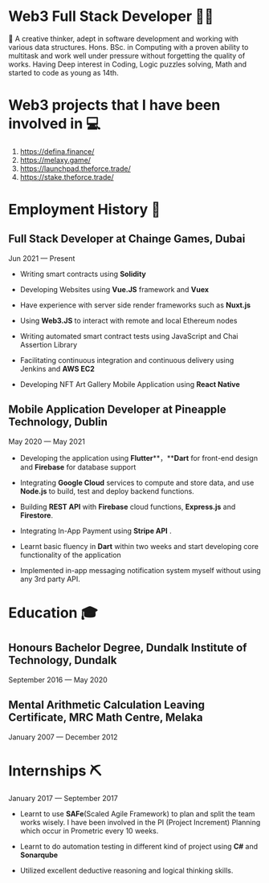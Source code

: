 # Web3 Full Stack Developer 👨‍💻

👀 A creative thinker, adept in software development and working with various data structures. Hons. BSc. in Computing with a proven ability to multitask and work well under pressure without forgetting the quality of works. Having Deep interest in Coding, Logic puzzles solving, Math and started to code as young as 14th.

# Web3 projects that I have been involved in 💻

 1. https://defina.finance/
 2. https://melaxy.game/
 3. https://launchpad.theforce.trade/
 4. https://stake.theforce.trade/

# Employment History 💼

## Full Stack Developer at Chainge Games, Dubai
Jun 2021 — Present

 - Writing smart contracts using **Solidity**

- Developing Websites using **Vue.JS** framework and **Vuex**

- Have experience with server side render frameworks such as **Nuxt.js**

- Using **Web3.JS** to interact with remote and local Ethereum nodes

- Writing automated smart contract tests using JavaScript and Chai Assertion Library

- Facilitating continuous integration and continuous delivery using Jenkins and **AWS EC2**

- Developing NFT Art Gallery Mobile Application using **React Native**

## Mobile Application Developer at Pineapple Technology, Dublin
May 2020 — May 2021

- Developing the application using **Flutter****，****Dart** for front-end design and **Firebase** for database support

- Integrating **Google Cloud** services to compute and store data, and use **Node.js** to build, test and deploy backend functions.
- Building  **REST API** with **Firebase** cloud functions, **Express.js** and **Firestore**.

- Integrating In-App Payment using **Stripe API** .

- Learnt basic fluency in **Dart** within two weeks and start developing core functionality of the application

- Implemented in-app messaging notification system myself without using any 3rd party API.

# Education 🎓

## Honours Bachelor Degree, Dundalk Institute of Technology, Dundalk
September 2016 — May 2020

## Mental Arithmetic Calculation Leaving Certificate, MRC Math Centre, Melaka
January 2007 — December 2012


# Internships ⛏
January 2017 — September 2017

- Learnt to use **SAFe**(Scaled Agile Framework) to plan and split the team works wisely. I have been involved in the PI (Project Increment) Planning which occur in Prometric every 10 weeks.

- Learnt to do automation testing in different kind of project using **C#** and **Sonarqube**

- Utilized excellent deductive reasoning and logical thinking skills.
